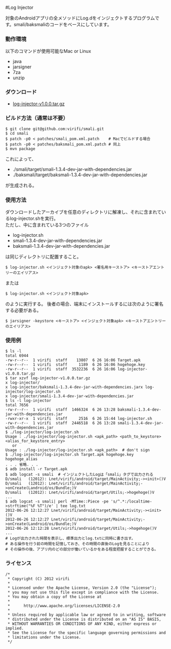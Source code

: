 #Log Injector

対象のAndroidアプリの全メソッドにLog.dをインジェクトするプログラムです。smali/baksmaliのコードをベースにしています。

### 動作環境

以下のコマンドが使用可能なMac or Linux

* java
* jarsigner
* 7za
* unzip

### ダウンロード

* [log-injector-v1.0.0.tar.gz](https://github.com/downloads/virifi/Log-Injector/log-injector-v1.0.0.tar.gz)

### ビルド方法（通常は不要）

```
$ git clone git@github.com:virifi/smali.git
$ cd smali
$ patch -p0 < patches/smali_pom.xml.patch    # Macでビルドする場合
$ patch -p0 < patches/baksmali_pom.xml.patch # 同上
$ mvn package
```
これによって、

* ./smali/target/smali-1.3.4-dev-jar-with-dependencies.jar 
* ./baksmali/target/baksmali-1.3.4-dev-jar-with-dependencies.jar 

が生成される。

### 使用方法

ダウンロードしたアーカイブを任意のディレクトリに解凍し、それに含まれているlog-injector.shを実行。  
ただし、中に含まれている3つのファイル

* log-injector.sh
* smali-1.3.4-dev-jar-with-dependencies.jar
* baksmali-1.3.4-dev-jar-with-dependencies.jar

は同じディレクトリに配置すること。

```
$ log-injector.sh <インジェクト対象のapk> <署名用キーストア> <キーストアエントリーのエイリアス>
```

または

```
$ log-injector.sh <インジェクト対象apk>
```

のように実行する。 
後者の場合、端末にインストールするには次のように署名する必要がある。

```
$ jarsigner -keystore <キーストア> <インジェクト対象apk> <キーストアエントリーのエイリアス> 
```

### 使用例

```
$ ls -l
total 6944
-rw-r--r--  1 virifi  staff    13807  6 26 16:06 Target.apk
-rw-r--r--  1 virifi  staff     1189  6 26 16:06 hogehoge.key
-rw-r--r--  1 virifi  staff  3532236  6 26 16:06 log-injector-v1.0.0.tar.gz
$ tar xzvf log-injector-v1.0.0.tar.gz
x log-injector/
x log-injector/baksmali-1.3.4-dev-jar-with-dependencies.jarx log-injector/log-injector.sh
x log-injector/smali-1.3.4-dev-jar-with-dependencies.jar
$ ls -l log-injector
total 7656
-rw-r--r--  1 virifi  staff  1466324  6 26 13:28 baksmali-1.3.4-dev-jar-with-dependencies.jar
-rwxr-xr-x  1 virifi  staff     2516  6 26 15:44 log-injector.sh
-rw-r--r--  1 virifi  staff  2446518  6 26 13:28 smali-1.3.4-dev-jar-with-dependencies.jar
$ ./log-injector/log-injector.sh
Usage : ./log-injector/log-injector.sh <apk_path> <path_to_keystore> <alias_for_keystore_entry>
   or
Usage : ./log-injector/log-injector.sh <apk_path>  # don't sign
$ ./log-injector/log-injector.sh Target.apk hogehoge.key hogehoge_alias
. . . 省略. . .
$ adb install -r Target.apk
$ adb logcat -s smali  # インジェクトしたLogは「smali」タグで出力される
D/smali   (12012): Lnet/virifi/android/target/MainActivity;-><init>()V
D/smali   (12012): Lnet/virifi/android/target/MainActivity;->onCreate(Landroid/os/Bundle;)V
D/smali   (12012): Lnet/virifi/android/target/Utils;->hogehoge()V
...
$ adb logcat -s smali| perl -MTime::Piece -pe 's/^.*:/localtime->strftime("%F %T")/e' | tee log.txt
2012-06-26 12:12:27 Lnet/virifi/android/target/MainActivity;-><init>()V
2012-06-26 12:12:27 Lnet/virifi/android/target/MainActivity;->onCreate(Landroid/os/Bundle;)V
2012-06-26 12:12:28 Lnet/virifi/android/target/Utils;->hogehoge()V
...
# Logが出力された時間を表示し、標準出力とlog.txtに同時に書き出す。
# ある操作を行う前の時間を記憶しておき、その時間の直後のLogを見ることにより 
# その操作の後、アプリ内のどの部分が働いているかをある程度把握することができる。
```

### ライセンス
```
/* 
 * Copyright (C) 2012 virifi 
 * 
 * Licensed under the Apache License, Version 2.0 (the "License"); 
 * you may not use this file except in compliance with the License. 
 * You may obtain a copy of the License at 
 * 
 *      http://www.apache.org/licenses/LICENSE-2.0 
 * 
 * Unless required by applicable law or agreed to in writing, software 
 * distributed under the License is distributed on an "AS IS" BASIS, 
 * WITHOUT WARRANTIES OR CONDITIONS OF ANY KIND, either express or implied. 
 * See the License for the specific language governing permissions and 
 * limitations under the License. 
 */
````
